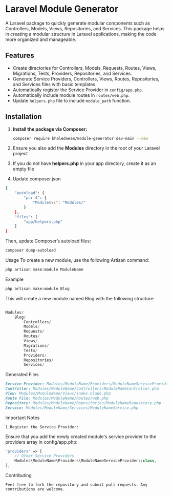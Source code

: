 # Laravel Module Generator

A Laravel package to quickly generate modular components such as Controllers, Models, Views, Repositories, and Services. This package helps in creating a modular structure in Laravel applications, making the code more organized and manageable.

## Features

- Create directories for Controllers, Models, Requests, Routes, Views, Migrations, Tests, Providers, Repositories, and Services.
- Generate Service Providers, Controllers, Views, Routes, Repositories, and Services files with basic templates.
- Automatically register the Service Provider in `config/app.php`.
- Automatically include module routes in `routes/web.php`.
- Update `helpers.php` file to include `module_path` function.

## Installation

1. **Install the package via Composer:**

   ```bash
   composer require khaledneam/module-generator dev-main --dev
   ```
2. Ensure you also add the **Modules** directory in the root of your Laravel project
3. If you do not have **helpers.php** in your app directory, create it as an empty file
4. Update composer.json
```bash
{
    "autoload": {
        "psr-4": {
            "Modules\\": "Modules/"
        }
    },
    "files": [
        "app/helpers.php"
    ]
}


```
Then, update Composer’s autoload files:
```bash
composer dump-autoload

```




Usage
To create a new module, use the following Artisan command:
```bash
php artisan make:module ModuleName
```

Example
```bash
php artisan make:module Blog
```
This will create a new module named Blog with the following structure:
```php

Modules/
    Blog/
        Controllers/
        Models/
        Requests/
        Routes/
        Views/
        Migrations/
        Tests/
        Providers/
        Repositories/
        Services/
```

Generated Files
```markdown
Service Provider: Modules/ModuleName/Providers/ModuleNameServiceProvider.php
Controller: Modules/ModuleName/Controllers/ModuleNameController.php
View: Modules/ModuleName/Views/index.blade.php
Route File: Modules/ModuleName/Routes/web.php
Repository: Modules/ModuleName/Repositories/ModuleNameRepository.php
Service: Modules/ModuleName/Services/ModuleNameService.php
```
Important Notes
``````
1.Register the Service Provider:
``````

Ensure that you add the newly created module's service provider to the providers array in config/app.php:

```php
'providers' => [
    // Other Service Providers
    Modules\ModuleName\Providers\ModuleNameServiceProvider::class,
],
```
Contributing
````
Feel free to fork the repository and submit pull requests. Any contributions are welcome.
````

